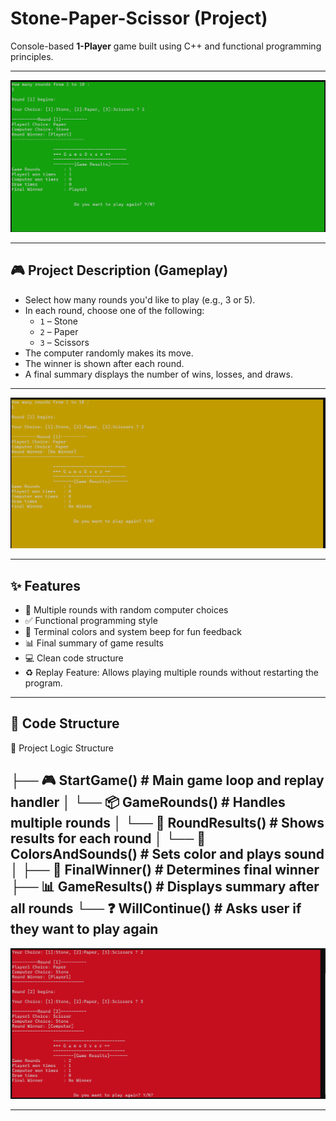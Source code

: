# Stone-Paper-Scissor (Project)
Console-based **1-Player** game built using C++ and functional programming principles.

---

![Game Screenshot](assets/screenshots/WinnerSituation.png)

---

## 🎮 Project Description (Gameplay)

- Select how many rounds you'd like to play (e.g., 3 or 5).
- In each round, choose one of the following:
  - `1` – Stone
  - `2` – Paper
  - `3` – Scissors
- The computer randomly makes its move.
- The winner is shown after each round.
- A final summary displays the number of wins, losses, and draws.

---

![Game Screenshot](assets/screenshots/DrawSituation.png)


---
## ✨ Features

- 🔁 Multiple rounds with random computer choices
- ✅ Functional programming style
- 🎨 Terminal colors and system beep for fun feedback
- 📊 Final summary of game results
- 💻 Clean code structure
- ♻️ Replay Feature: Allows playing multiple rounds without restarting the program.

---

## 🌳 Code Structure
🧠 Project Logic Structure

├── 🎮 StartGame()                     # Main game loop and replay handler
│   └── 📦 GameRounds()                # Handles multiple rounds
│       └── 🎲 RoundResults()          # Shows results for each round
│           └── 🎨 ColorsAndSounds()   # Sets color and plays sound
│
├── 🧮 FinalWinner()                   # Determines final winner
├── 📊 GameResults()                   # Displays summary after all rounds
└── ❓ WillContinue()                  # Asks user if they want to play again
---

![Game Screenshot](assets/screenshots/LoseSituation.png)


---
